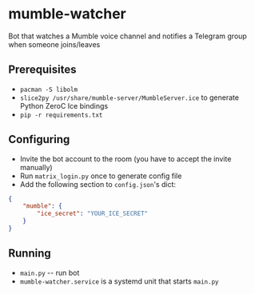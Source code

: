 # mumble-watcher

Bot that watches a Mumble voice channel and notifies a Telegram group when someone joins/leaves

## Prerequisites

* `pacman -S libolm`
* `slice2py /usr/share/mumble-server/MumbleServer.ice` to generate Python ZeroC Ice bindings
* `pip -r requirements.txt`

## Configuring

* Invite the bot account to the room (you have to accept the invite manually)
* Run `matrix_login.py` once to generate config file
* Add the following section to `config.json`'s dict:
```json
{
    "mumble": {
        "ice_secret": "YOUR_ICE_SECRET"
    }
}
```

## Running

* `main.py` -- run bot
* `mumble-watcher.service` is a systemd unit that starts `main.py`
